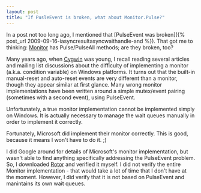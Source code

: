 ```yaml
---
layout: post
title: "If PusleEvent is broken, what about Monitor.Pulse?"
---
```

In a post not too long ago, I mentioned that [PulseEvent was broken]({% post_url 2009-09-16-iasyncresultasyncwaithandle-and %}). That got me to thinking: [Monitor](http://msdn.microsoft.com/en-us/library/system.threading.monitor.aspx?WT.mc_id=DT-MVP-5000058) has Pulse/PulseAll methods; are they broken, too?

Many years ago, when [Cygwin](http://www.cygwin.com/) was young, I recall reading several articles and mailing list discussions about the difficulty of implementing a monitor (a.k.a. condition variable) on Windows platforms. It turns out that the built-in manual-reset and auto-reset events are very different than a monitor, though they appear similar at first glance. Many wrong monitor implementations have been written around a simple mutex/event pairing (sometimes with a second event), using PulseEvent.

Unfortunately, a true monitor implementation cannot be implemented simply on Windows. It is actually necessary to manage the wait queues manually in order to implement it correctly.

Fortunately, Microsoft did implement their monitor correctly. This is good, because it means I won't have to do it. ;)

I did Google around for details of Microsoft's monitor implementation, but wasn't able to find anything specifically addressing the PulseEvent problem. So, I downloaded [Rotor](http://www.microsoft.com/downloads/details.aspx?FamilyId=8C09FD61-3F26-4555-AE17-3121B4F51D4D) and verified it myself. I did not verify the entire Monitor implementation - that would take a lot of time that I don't have at the moment. However, I did verify that it is not based on PulseEvent and manintains its own wait queues.

